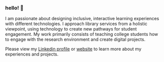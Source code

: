 ### hello! 👋
I am passionate about designing inclusive, interactive learning experiences with different technologies. I approach library services from a holistic viewpoint, using technology to create new pathways for student engagement. My work primarily consists of teaching college students how to engage with the research environment and create digital projects.

Please view my [Linkedin profile](https://www.linkedin.com/in/joelollo21/) or [website](https://sites.google.com/view/joe-lollo-mlis) to learn more about my experiences and projects.
